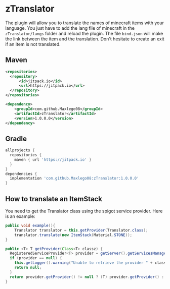 # zTranslator

The plugin will allow you to translate the names of minecraft items with your language. You just have to add the lang file of minecraft in the ``zTranslator/langs`` folder and reload the plugin. The file ``bind.json`` will make the link between the item and the translation. Don't hesitate to create an exit if an item is not translated.

## Maven
```xml
<repositories>
  <repository>
      <id>jitpack.io</id>
      <url>https://jitpack.io</url>
  </repository>
</repositories>

<dependency>
    <groupId>com.github.Maxlego08</groupId>
    <artifactId>zTranslator</artifactId>
    <version>1.0.0.0</version>
</dependency>
```

## Gradle
```gradle
allprojects {
  repositories {
    maven { url 'https://jitpack.io' }
  }
}
dependencies {
  implementation 'com.github.Maxlego08:zTranslator:1.0.0.0'
}
```

## How to translate an ItemStack

You need to get the Translator class using the spigot service provider.
Here is an example:

```java
public void example(){
	Translator translator = this.getProvider(Translator.class);
	translator.translate(new ItemStack(Material.STONE));
}

public <T> T getProvider(Class<T> classz) {
  RegisteredServiceProvider<T> provider = getServer().getServicesManager().getRegistration(classz);
  if (provider == null) {
    this.getLogger().warning("Unable to retrieve the provider " + classz.toString());
    return null;
  }
  return provider.getProvider() != null ? (T) provider.getProvider() : null;
}
```
